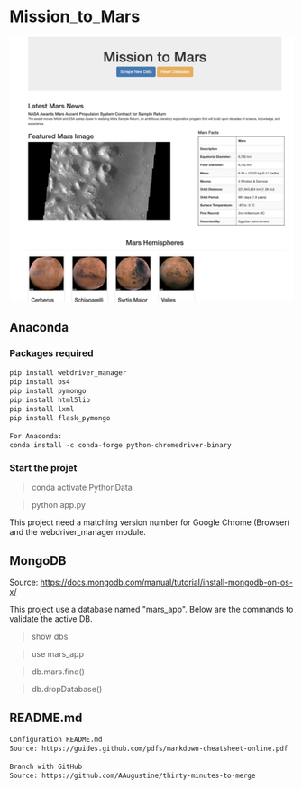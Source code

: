 # Mission_to_Mars

![preview](preview.png)

## Anaconda

### Packages required

```pip install splinter
pip install webdriver_manager
pip install bs4
pip install pymongo
pip install html5lib
pip install lxml
pip install flask_pymongo

For Anaconda:
conda install -c conda-forge python-chromedriver-binary
```

### Start the projet

> conda activate PythonData

> python app.py

This project need a matching version number for Google Chrome (Browser) and the webdriver_manager module.

## MongoDB

Source: https://docs.mongodb.com/manual/tutorial/install-mongodb-on-os-x/

This project use a database named "mars_app". Below are the commands to validate the active DB.

> show dbs

> use mars_app

> db.mars.find()

> db.dropDatabase()

## README.md

```
Configuration README.md
Source: https://guides.github.com/pdfs/markdown-cheatsheet-online.pdf

Branch with GitHub
Source: https://github.com/AAugustine/thirty-minutes-to-merge

```
